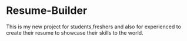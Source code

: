 # Resume-Builder
This is my new project for students,freshers and also for experienced to create their resume to showcase their skills to the world.
